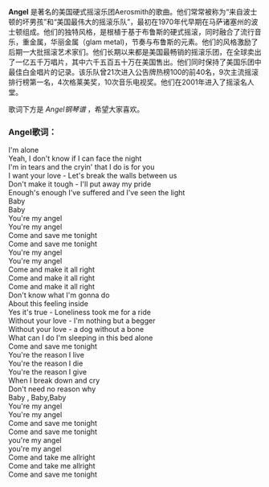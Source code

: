 

**Angel**
是著名的美国硬式摇滚乐团Aerosmith的歌曲。他们常常被称为“来自波士顿的坏男孩”和“美国最伟大的摇滚乐队”，最初在1970年代早期在马萨诸塞州的波士顿组成。他们的独特风格，是根植于基于布鲁斯的硬式摇滚，同时融合了流行音乐，重金属，华丽金属（glam
metal)，节奏与布鲁斯的元素。他们的风格激励了后期一大批摇滚艺术家们。他们长期以来都是美国最畅销的摇滚乐团，在全球卖出了一亿五千万唱片，其中六千五百五十万在美国售出。他们同时保持了美国乐团中最佳白金唱片的记录。该乐队曾21次进入公告牌热榜100的前40名，9次主流摇滚排行榜第一名，4次格莱美奖，10次音乐电视奖。他们在2001年进入了摇滚名人堂。

  
歌词下方是 _Angel钢琴谱_ ，希望大家喜欢。

### Angel歌词：

I'm alone  
Yeah, I don't know if I can face the night  
I'm in tears and the cryin' that I do is for you  
I want your love - Let's break the walls between us  
Don't make it tough - I'll put away my pride  
Enough's enough I've suffered and I've seen the light  
Baby  
Baby  
You're my angel  
You're my angel  
Come and save me tonight  
Come and save me tonight  
You're my angel  
You're my angel  
Come and make it all right  
Come and make it all right  
Come and make it all right  
Don't know what I'm gonna do  
About this feeling inside  
Yes it's true - Loneliness took me for a ride  
Without your love - I'm nothing but a begger  
Without your love - a dog without a bone  
What can I do I'm sleeping in this bed alone  
Come and save me tonight  
You're the reason I live  
You're the reason I die  
You're the reason I give  
When I break down and cry  
Don't need no reason why  
Baby , Baby,Baby  
You're my angel  
You're my angel  
Come and save me tonight  
Come and save me tonight  
you're my angel  
you're my angel  
Come and take me allright  
Come and take me allright  
Come and save me tonight

